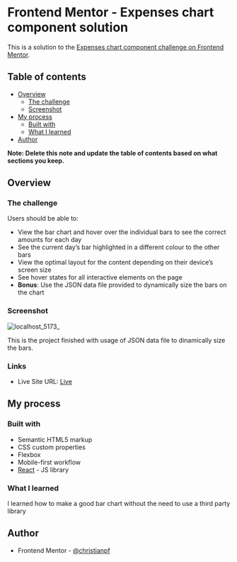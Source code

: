 # Frontend Mentor - Expenses chart component solution

This is a solution to the [Expenses chart component challenge on Frontend Mentor](https://www.frontendmentor.io/challenges/expenses-chart-component-e7yJBUdjwt). 

## Table of contents

- [Overview](#overview)
  - [The challenge](#the-challenge)
  - [Screenshot](#screenshot)
- [My process](#my-process)
  - [Built with](#built-with)
  - [What I learned](#what-i-learned)
- [Author](#author)

**Note: Delete this note and update the table of contents based on what sections you keep.**

## Overview

### The challenge

Users should be able to:

- View the bar chart and hover over the individual bars to see the correct amounts for each day
- See the current day’s bar highlighted in a different colour to the other bars
- View the optimal layout for the content depending on their device’s screen size
- See hover states for all interactive elements on the page
- **Bonus**: Use the JSON data file provided to dynamically size the bars on the chart

### Screenshot

![localhost_5173_](https://user-images.githubusercontent.com/50962116/221434812-a87c88ae-92f3-4a5c-8d4f-3805bfe4b109.png)


This is the project finished with usage of JSON data file to dinamically size the bars.

### Links

- Live Site URL: [Live](https://christianpf.github.io/expenses-chart-component/)

## My process

### Built with

- Semantic HTML5 markup
- CSS custom properties
- Flexbox
- Mobile-first workflow
- [React](https://reactjs.org/) - JS library


### What I learned

I learned how to make a good bar chart without the need to use a third party library

## Author
- Frontend Mentor - [@christianpf](https://www.frontendmentor.io/profile/christianpf)

